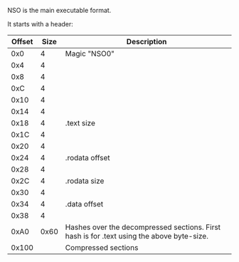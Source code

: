 NSO is the main executable format.

It starts with a
header:

| Offset | Size | Description                                                                               |
| ------ | ---- | ----------------------------------------------------------------------------------------- |
| 0x0    | 4    | Magic "NSO0"                                                                              |
| 0x4    | 4    |                                                                                           |
| 0x8    | 4    |                                                                                           |
| 0xC    | 4    |                                                                                           |
| 0x10   | 4    |                                                                                           |
| 0x14   | 4    |                                                                                           |
| 0x18   | 4    | .text size                                                                                |
| 0x1C   | 4    |                                                                                           |
| 0x20   | 4    |                                                                                           |
| 0x24   | 4    | .rodata offset                                                                            |
| 0x28   | 4    |                                                                                           |
| 0x2C   | 4    | .rodata size                                                                              |
| 0x30   | 4    |                                                                                           |
| 0x34   | 4    | .data offset                                                                              |
| 0x38   | 4    |                                                                                           |
| 0xA0   | 0x60 | Hashes over the decompressed sections. First hash is for .text using the above byte-size. |
| 0x100  |      | Compressed sections                                                                       |
